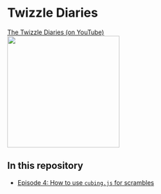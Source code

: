 # Twizzle Diaries

<a href="https://www.youtube.com/watch?v=9_kqXn0Mq-o&list=PLFh3NgpDbzN4VkcfjEZSQ_TYQv_OEjbjF&index=1">The Twizzle Diaries (on YouTube)<br>
<img src="./Ep.%201%20%E2%80%94%20What%20If.jpg" width="256"></img>
</a>

## In this repository

- [Episode 4: How to use `cubing.js` for scrambles](./ep4-scramble-demo/)
